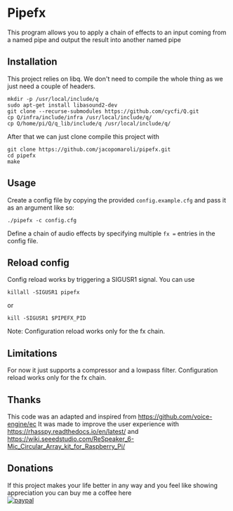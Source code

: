 # Pipefx
This program allows you to apply a chain of effects to an input coming from a named pipe and output the result into another named pipe

## Installation
This project relies on libq. We don't need to compile the whole thing as we just need a couple of headers.
```
mkdir -p /usr/local/include/q
sudo apt-get install libasound2-dev
git clone --recurse-submodules https://github.com/cycfi/Q.git
cp Q/infra/include/infra /usr/local/include/q/
cp Q/home/pi/Q/q_lib/include/q /usr/local/include/q/
```

After that we can just clone compile this project with
```
git clone https://github.com/jacopomaroli/pipefx.git
cd pipefx
make
```

## Usage
Create a config file by copying the provided `config.example.cfg` and pass it as an argument like so:
```
./pipefx -c config.cfg
```
Define a chain of audio effects by specifying multiple `fx =` entries in the config file.

## Reload config
Config reload works by triggering a SIGUSR1 signal.
You can use
```
killall -SIGUSR1 pipefx
```
or
```
kill -SIGUSR1 $PIPEFX_PID
```
Note: Configuration reload works only for the fx chain.

## Limitations
For now it just supports a compressor and a lowpass filter.
Configuration reload works only for the fx chain.

## Thanks
This code was an adapted and inspired from https://github.com/voice-engine/ec
It was made to improve the user experience with https://rhasspy.readthedocs.io/en/latest/ and https://wiki.seeedstudio.com/ReSpeaker_6-Mic_Circular_Array_kit_for_Raspberry_Pi/

## Donations
If this project makes your life better in any way and you feel like showing appreciation you can buy me a coffee here  
[![paypal](https://www.paypalobjects.com/en_US/i/btn/btn_donateCC_LG.gif)](https://www.paypal.com/cgi-bin/webscr?cmd=_s-xclick&hosted_button_id=MNGDSC849AS6A)
